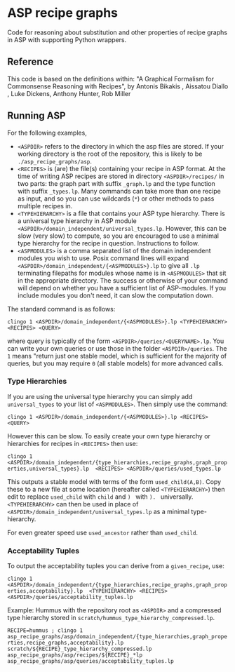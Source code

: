 # ASP recipe graphs

Code for reasoning about substitution and other properties of recipe graphs in ASP with supporting Python wrappers.

## Reference
This code is based on the definitions within:
"A Graphical Formalism for Commonsense Reasoning with Recipes",
by Antonis Bikakis , Aissatou Diallo , Luke Dickens, Anthony Hunter, Rob Miller


## Running ASP

For the following examples,
* `<ASPDIR>` refers to the directory in which the asp files are stored. If your working directory is the root of the repository, this is likely to be `./asp_recipe_graphs/asp`. 
* `<RECIPES>` is (are) the file(s) containing your recipe in ASP format. At the time of writing ASP recipes are stored in directory `<ASPDIR>/recipes/` in two parts: the graph part with suffix `_graph.lp` and the type function with suffix  `_types.lp`. Many commands can take more than one recipe as input, and so you can use wildcards (`*`) or other methods to pass multiple recipes in.
* `<TYPEHIERARCHY>` is a file that contains your ASP type hierarchy. There is a universal type hierarchy in ASP module `<ASPDIR>/domain_independent/universal_types.lp`. However, this can be slow (very slow) to compute, so you are encouraged to use a minimal type hierarchy for the recipe in question. Instructions to follow. 
* `<ASPMODULES>` is a comma separated list of the domain independent modules you wish to use. Posix command lines will expand `<ASPDIR>/domain_independent/{<ASPMODULES>}.lp` to give all `.lp` terminating filepaths for modules whose name is in `<ASPMODULES>` that sit in the appropriate directory. The success or otherwise of your command will depend on whether you have a sufficient list of ASP-modules. If you include modules you don't need, it can slow the computation down.


The standard command is as follows:

`clingo 1 <ASPDIR>/domain_independent/{<ASPMODULES>}.lp <TYPEHIERARCHY> <RECIPES> <QUERY>`

where query is typically of the form `<ASPDIR>/queries/<QUERYNAME>.lp`. You can write your own queries or use those in the folder `<ASPDIR>/queries`. The `1` means "return just one stable model, which is sufficient for the majority of queries, but you may require `0` (all stable models) for more advanced calls.


### Type Hierarchies

If you are using the universal type hierarchy you can simply add `universal_types` to your list of `<ASPMODULES>`. Then simply use the command:

`clingo 1 <ASPDIR>/domain_independent/{<ASPMODULES>}.lp <RECIPES> <QUERY>`

However this can be slow. To easily create your own type hierarchy or hierarchies for recipes in `<RECIPES>` then use:

`clingo 1 <ASPDIR>/domain_independent/{type_hierarchies,recipe_graphs,graph_properties,universal_types}.lp  <RECIPES> <ASPDIR>/queries/used_types.lp`

This outputs a stable model with terms of the form `used_child(A,B)`. Copy these to a new file at some location (hereafter called `<TYPEHIERARCHY>`) then edit to replace `used_child` with `child` and `) ` with `). ` universally. `<TYPEHIERARCHY>` can then be used in place of `<ASPDIR>/domain_independent/universal_types.lp` as a minimal type-hierarchy.

For even greater speed use `used_ancestor` rather than `used_child`.

### Acceptability Tuples

To output the acceptability tuples you can derive from a `given_recipe`, use:

`clingo 1 <ASPDIR>/domain_independent/{type_hierarchies,recipe_graphs,graph_properties,acceptability}.lp  <TYPEHIERARCHY> <RECIPES> <ASPDIR>/queries/acceptability_tuples.lp`

Example: Hummus with the repository root as `<ASPDIR>` and a compressed type hierarchy stored in `scratch/hummus_type_hierarchy_compressed.lp`.

```RECIPE=hummus ; clingo 1 asp_recipe_graphs/asp/domain_independent/{type_hierarchies,graph_properties,recipe_graphs,acceptability}.lp  scratch/${RECIPE}_type_hierarchy_compressed.lp asp_recipe_graphs/asp/recipes/${RECIPE}_*lp asp_recipe_graphs/asp/queries/acceptability_tuples.lp```

